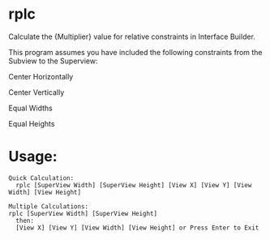 # rplc
Calculate the {Multiplier} value for relative constraints in Interface Builder.

This program assumes you have included the following constraints from the Subview to the Superview: 

  Center Horizontally
  
  Center Vertically
  
  Equal Widths
  
  Equal Heights
  
  # Usage: 
    Quick Calculation: 
      rplc [SuperView Width] [SuperView Height] [View X] [View Y] [View Width] [View Height] 
    
    Multiple Calculations: 
    rplc [SuperView Width] [SuperView Height] 
      then:
      [View X] [View Y] [View Width] [View Height] or Press Enter to Exit
